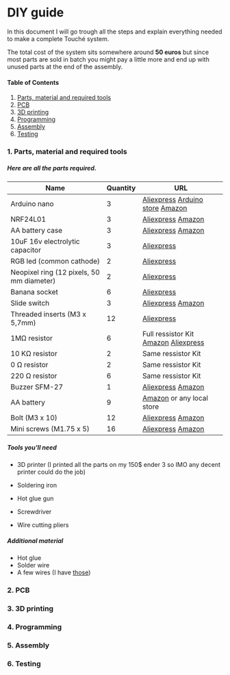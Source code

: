# DIY guide

In this document I will go trough all the steps and explain everything needed to make a complete Touché system.

The total cost of the system sits somewhere around **50 euros** but since most parts are sold in batch you might pay a little more and end up with unused parts at the end of the assembly.



#### Table of Contents

1. [Parts, material and required tools](#p1)
2. [PCB](#p2)
3. [3D printing](#p3)
4. [Programming](#p4)
5. [Assembly](#p5)
6. [Testing](#p6)



<a name="p1"/>

### 1. Parts, material and required tools

##### Here are all the parts required.

| Name                                      | Quantity | URL  |
| ----------------------------------------- | -------- | ---- |
| Arduino nano                              | 3        | [Aliexpress](https://fr.aliexpress.com/item/32647196840.html?spm=a2g0o.productlist.0.0.54bf557doXKYBm&algo_pvid=2dafda83-8817-4a5d-9a19-fa4c728a5307&algo_expid=2dafda83-8817-4a5d-9a19-fa4c728a5307-0&btsid=2100bdec16164048649457162ec18e&ws_ab_test=searchweb0_0,searchweb201602_,searchweb201603_) [Arduino store](https://store.arduino.cc/arduino-nano) [Amazon](https://www.amazon.fr/Elegoo-Pi%C3%A8ces-ATmega328P-Contr%C3%B4leur-Arduino/dp/B0722YYBSS/ref=sr_1_5?__mk_fr_FR=%C3%85M%C3%85%C5%BD%C3%95%C3%91&dchild=1&keywords=arduino+nano&qid=1616404940&sr=8-5) |
| NRF24L01                                  | 3        | [Aliexpress](https://fr.aliexpress.com/item/32517849393.html?spm=a2g0o.productlist.0.0.7052156e1u6EWG&algo_pvid=22320d44-49fd-4c5b-8917-0aec425791c5&algo_expid=22320d44-49fd-4c5b-8917-0aec425791c5-0&btsid=2100bdec16164050216182977ec18e&ws_ab_test=searchweb0_0,searchweb201602_,searchweb201603_) [Amazon](https://www.amazon.fr/AZDelivery-NRF24L01-Antenne-emetteur-recepteur-R%C3%A9cepteur/dp/B06XJN417D/ref=sr_1_7?__mk_fr_FR=%C3%85M%C3%85%C5%BD%C3%95%C3%91&dchild=1&keywords=nrf24l01&qid=1616405051&sr=8-7) |
| AA battery case                           | 3        | [Aliexpress](https://fr.aliexpress.com/item/1005001707889794.html?spm=a2g0o.productlist.0.0.4a7250f2xvurNo&algo_pvid=09dbf49a-a358-43e9-8fb5-643cd7c1323b&algo_expid=09dbf49a-a358-43e9-8fb5-643cd7c1323b-0&btsid=2100bdec16164051545004908ec18e&ws_ab_test=searchweb0_0,searchweb201602_,searchweb201603_) [Amazon](https://www.amazon.fr/HUAYAO-Batterie-Plastique-Stockage-Transparent/dp/B08VDHCD66/ref=sr_1_8?__mk_fr_FR=%C3%85M%C3%85%C5%BD%C3%95%C3%91&dchild=1&keywords=3+AA+battery+case&qid=1616405113&sr=8-8) |
| 10uF 16v electrolytic capacitor           | 3        | [Aliexpress](https://fr.aliexpress.com/item/32812085542.html?spm=a2g0o.cart.0.0.3a7f3c00e96C79&mp=1) |
| RGB led (common cathode)                  | 2        | [Aliexpress](https://fr.aliexpress.com/item/32757977782.html?spm=a2g0o.productlist.0.0.3fe47c00Zn99Co&algo_pvid=b4ef31d6-d214-46bb-bef0-ac81c41d9967&algo_expid=b4ef31d6-d214-46bb-bef0-ac81c41d9967-0&btsid=0b0a187916200811598005049e1326&ws_ab_test=searchweb0_0,searchweb201602_,searchweb201603_) |
| Neopixel ring (12 pixels, 50 mm diameter) | 2        | [Aliexpress](https://fr.aliexpress.com/item/32835427711.html?spm=a2g0s.9042311.0.0.27426c37UHtlV5) |
| Banana socket                             | 6        | [Aliexpress](https://fr.aliexpress.com/item/32871913429.html?spm=a2g0o.productlist.0.0.717377a1QiWSxl&algo_pvid=1f3db05d-7783-4ff9-8da5-87ac7512a254&algo_expid=1f3db05d-7783-4ff9-8da5-87ac7512a254-3&btsid=0b0a187916200812276135080e1326&ws_ab_test=searchweb0_0,searchweb201602_,searchweb201603_) |
| Slide switch                              | 3        | [Aliexpress](https://fr.aliexpress.com/item/32807468914.html?spm=a2g0o.productlist.0.0.2ea1efebRmneNM&algo_pvid=36c82aba-d689-49ea-ad36-39383b8dd7a9&algo_expid=36c82aba-d689-49ea-ad36-39383b8dd7a9-3&btsid=2100bdec16164056564492872ec18e&ws_ab_test=searchweb0_0,searchweb201602_,searchweb201603_) [Amazon](https://www.amazon.fr/Lezed-Interrupteur-Horizontal-commutateur-horizontal/dp/B07LBPDB6S/ref=sr_1_33?__mk_fr_FR=%C3%85M%C3%85%C5%BD%C3%95%C3%91&dchild=1&keywords=switch+button&qid=1616405594&sr=8-33) |
| Threaded inserts (M3 x 5,7mm)             | 12       | [Aliexpress](https://fr.aliexpress.com/item/4001258499799.html?spm=a2g0o.productlist.0.0.612f7dbbvz6kTJ&algo_pvid=baed550c-1ba2-4479-8cc2-1377f3ba6714&algo_expid=baed550c-1ba2-4479-8cc2-1377f3ba6714-2&btsid=2100bdec16164057395673206ec18e&ws_ab_test=searchweb0_0,searchweb201602_,searchweb201603_) |
| 1MΩ resistor                              | 6        | Full ressistor Kit [Amazon](https://www.amazon.fr/ELEGOO-R%C3%A9sistance-Electroniques-Exp%C3%A9rimentalur-Exp%C3%A9rimental/dp/B071LHFQKD/ref=sr_1_5?__mk_fr_FR=%C3%85M%C3%85%C5%BD%C3%95%C3%91&crid=327NRMDKWZ3TP&dchild=1&keywords=resistor+kit&qid=1616405873&sprefix=resistor%2Caps%2C164&sr=8-5) [Aliexpress](https://fr.aliexpress.com/item/1005001968824337.html?spm=a2g0o.productlist.0.0.746b3f8c0Y2Mhn&algo_pvid=f9607bec-0de2-428e-a303-aaa761708253&algo_expid=f9607bec-0de2-428e-a303-aaa761708253-0&btsid=2100bdec16164059394684677ec18e&ws_ab_test=searchweb0_0,searchweb201602_,searchweb201603_)    |
| 10 KΩ resistor                            | 2        | Same ressistor Kit |
| 0 Ω resistor                              | 2        | Same ressistor Kit |
| 220 Ω resistor                            | 6        | Same ressistor Kit |
| Buzzer SFM-27                             | 1        | [Aliexpress](https://fr.aliexpress.com/item/1005002095783515.html?spm=a2g0o.productlist.0.0.a9add4abscUyMV&algo_pvid=d7001577-bf5f-497d-9e5e-af7428784ad3&algo_expid=d7001577-bf5f-497d-9e5e-af7428784ad3-3&btsid=2100bdec16164060163915350ec18e&ws_ab_test=searchweb0_0,searchweb201602_,searchweb201603_) [Amazon](https://www.amazon.fr/YANSHON-Buzzer-dAlarme-Avertisseur-%C3%A9lectronique/dp/B07RY42FQ5/ref=sr_1_1?__mk_fr_FR=%C3%85M%C3%85%C5%BD%C3%95%C3%91&dchild=1&keywords=sfm+27&qid=1616406059&sr=8-1) |
| AA battery                                | 9        | [Amazon](https://www.amazon.fr/Duracell-Plus-Power-Piles-Alcalines/dp/B005EJFLJC/ref=sr_1_5?__mk_fr_FR=%C3%85M%C3%85%C5%BD%C3%95%C3%91&dchild=1&keywords=aa+battery&qid=1616406100&sr=8-5) or any local store |
| Bolt (M3 x 10) | 12 | [Aliexpress](https://fr.aliexpress.com/item/33012853233.html?spm=a2g0o.productlist.0.0.3a3888c1zqhxRF&algo_pvid=5c853c10-dafd-437e-900e-69b52295e526&algo_expid=5c853c10-dafd-437e-900e-69b52295e526-0&btsid=0b0a050b16200820396897562e170e&ws_ab_test=searchweb0_0,searchweb201602_,searchweb201603_) [Amazon](https://www.amazon.fr/100pcs-Boulon-Hexagonale-Cylindrique-inoxydable/dp/B073ZY19VS/ref=sr_1_13?__mk_fr_FR=%C3%85M%C3%85%C5%BD%C3%95%C3%91&dchild=1&keywords=m3+x+10&qid=1620082082&sr=8-13) |
| Mini screws (M1.75 x 5) | 16 | [Aliexpress](https://fr.aliexpress.com/item/4000930559532.html?spm=a2g0o.productlist.0.0.761321146ysipd&algo_pvid=0f249ca6-419b-4e43-90a0-ce0ec4231748&algo_expid=0f249ca6-419b-4e43-90a0-ce0ec4231748-1&btsid=0b0a050b16200822461428680e170e&ws_ab_test=searchweb0_0,searchweb201602_,searchweb201603_) [Amazon](https://www.amazon.fr/1000pcs-minuscules-crois%C3%A9e-dassortiment-autotaraudeurs/dp/B07WXHH6ZL/ref=sr_1_1?__mk_fr_FR=%C3%85M%C3%85%C5%BD%C3%95%C3%91&dchild=1&keywords=mini+screws+m1.7&qid=1620082194&sr=8-1) |



##### Tools you'll need

- 3D printer (I printed all the parts on my 150$ ender 3 so IMO any decent printer could do the job)

- Soldering iron

- Hot glue gun

- Screwdriver

- Wire cutting pliers



##### Additional material

- Hot glue
- Solder wire
- A few wires (I have [those](https://www.amazon.com/TUOFENG-Wire-Solid-different-colored-spools/dp/B07TX6BX47/ref=sr_1_5?dchild=1&keywords=wires&qid=1620082408&sr=8-5))



<a name="p2"/>

### 2. PCB

<a name="p3"/>

### 3. 3D printing

<a name="p4"/>

### 4. Programming

<a name="p5"/>

### 5. Assembly

<a name="p6"/>

### 6. Testing

